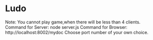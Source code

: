 # Ludo
Note: You cannot play game,when there will be less than 4 clients.
Command for Server: node server.js
Command for Browser: http://localhost:8002/mydoc 
Choose port number of your own choice.

